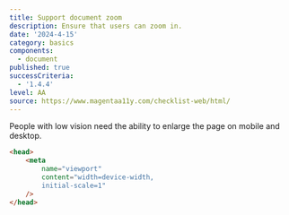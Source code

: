 ```yaml
---
title: Support document zoom
description: Ensure that users can zoom in.
date: '2024-4-15'
category: basics
components:
  - document
published: true
successCriteria:
  - '1.4.4'
level: AA
source: https://www.magentaa11y.com/checklist-web/html/
---
```


People with low vision need the ability to enlarge the page on mobile and desktop.

```html
<head>
	<meta
		name="viewport"
		content="width=device-width, 
        initial-scale=1"
	/>
</head>
```
